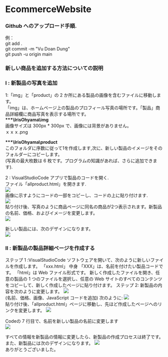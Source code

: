 # EcommerceWebsite
<h3>Github へのアップロード手順. <br></h3>
例：<br>
git add .<br>
git commit -m "Vu Doan Dung"<br>
git push -u origin main<br>

<h3>新しい商品を追加する方法についての説明<br></h3>

<h3>I : 新製品の写真を追加</h3>
1:「img」と「product」の 2 か所にある製品の画像を含むファイルに移動します。<br>
「img」は、ホームページ上の製品のプロフィール写真の場所です。「製品」商品詳細欄に商品写真を表示する場所です。<br>
<b>***\IrisOhyama\img<br></b>
画像サイズは 300px * 300px で、画像には背景がありません。<br>
	ｘｘｘ.png<br>

<b>***\IrisOhyama\product<br></b>
このフォルダに序数に従って1を作成します,次に、新しい製品のイメージをそのフォルダーにコピーします。<br>
(写真の最大枚数は 6 枚です。プログラムの知識があれば、さらに追加できます).<br>

2 : VisualStudioCode アプリで製品のコードを開く.<br>
ファイル「allproduct.html」を開きます.<br>
<img src="https://blogger.googleusercontent.com/img/b/R29vZ2xl/AVvXsEjXabmOnDZNDITmWZ6F07qM1hlfPSmAqX8GSKR8ayo9KXRrPR_8ltqY7Nudvbk5kaHNUWL4w1cIgBY86YLNe59zcnosDuqovK1hzI4aBr5yqUlZD734z887liTNgmfzS7N9Idbj9KceAKFUZr6_tr4moEOp4KZxpE469oqdkKSPCGALW3DJdysG9mNq/w945-h600-p-k-no-nu/1.png"> <br>
画像に示すようにコードの一部をコピーし、コードの上に貼り付けます.<br>
<img src="https://blogger.googleusercontent.com/img/b/R29vZ2xl/AVvXsEgF7wFKzZTjvqpuxpizOSFFjGCoRc5zEVlAJRX4xefiayDYZgCYPlAXDNQhpJTZoSoOGHzBSypV_yxf4JmxeP2UaCEmvT_shFHkqXa0gEiAkMkEJSnjqv8TmKbNVs8NRgMHooQEdu4UEyvFjEcdIlirEGHfI7LB7ck9dU0MEFJm5waUdzKpTXC2gz6b/w623-h280/2.png"> <br>
貼り付け後、写真のように商品ページに同名の商品が2つ表示されます。新製品の名前、価格、およびイメージを変更します。<br>
<img src="https://blogger.googleusercontent.com/img/b/R29vZ2xl/AVvXsEhZiI6gyHpJugq6zmeBlZya4VyEzxrWNM4uaGcB70Yl809Z6W4aMdNaIdr1Is6xQnucTk0i0Lu_WzIbYUr9T0EZFl0YImGV3Jsx5dWJ-K9WLp02GSA3I3OlDICiJlE_i5Rvtd65U371NZyci8FW-CsrozhF4INlr62bNz1TwIRvRgIJyR2kX5pWv6Ct/w598-h269/3.png"> <br>

新しい製品には、次のデザインになります。<br>
<img src="https://blogger.googleusercontent.com/img/b/R29vZ2xl/AVvXsEg5gjbgK4lcfxcTxOjqCFfeIKysE6uiIXV3i-F-WZGQcu2MQJ50q9vfX4EJQ6Ugsce25b-h-7LwoaVXaT9tCHltYSSi8qz4P88pQUEDxcNRS103aT8aWWPOcJ4jGVrPxElhUv6cbWGxetpQe0ATCeNcoIy--tSdPI1IYRT8UlPB34c_pipsjRBl0dBs/w641-h238/4.png"> <br>

<h3>II : 新製品の製品詳細ページを作成する</h3>
ステップ 1 :VisualStudioCode ソフトウェアを開いて、次のように新しいファイルを作成します。
「xxx.html」
中身
「XXX」は、名前を付けたい製品コードです。
「html」は Web ファイル形式です。
新しく作成したファイルを開き、任意の製品の 1 つのファイルを選択し、任意の Web サイトのすべてのコンテンツをコピーして、新しく作成したページに貼り付けます。
ステップ 2: 新製品の内容を次のように変更します。
<img src="https://blogger.googleusercontent.com/img/b/R29vZ2xl/AVvXsEjQPzTuzVYZDNVvfezYyTA91VUMLqCD3s_pDmLckOBkE0jVMWZabMwp9qNjMw3C-BvFA_5Q4rGYMvC2_k14mIDE4GfgRbsNRP6bRLbxEZb3PRHU4d1Fqqn1TI9cR6TRMOmG64vuSpwT0KcIg3pD5ADQo_5o7wDbMGq8evEubI2q4fyHYLbTjOFY5n-3/w559-h304/5.png"> <br>
(名前、価格、画像、JavaScript コードを追加) 次のように:
<img src="https://blogger.googleusercontent.com/img/b/R29vZ2xl/AVvXsEjRzeSLBa92ec86LfozPpu2Kv0VbVvva5uxSoEHj2ni-ccy-XXI9ISSVKDDbPMuIEl66ydnEbDDTGV6B2C6-n9r9pYD2ixk00-0_gU3j0MWGSzx1CyBqIKQEh6i226CtVQ_WA9dDi7NCo10UJH2Z97zArxHZNI4PXklGfWEQZd5cy391SjqdSHQrtok/w618-h408/6.png"> <br>
貼り付け後、「allproduct.html」ページに移動し、先ほど作成したページへのリンクを変更します。
<img src="https://blogger.googleusercontent.com/img/b/R29vZ2xl/AVvXsEgiqR6aQLaOTgSPf11yru6TSgUlsBdgNpT6LpZIpzx-m6dNLAbtZfQ3XVKiy4L5rbRyniQYbh1gKSBVczCoHD83t_D3FjD3PY08cyJJiXcXBiyD_Kb6kHzWk8fbgS9Cof9OnxTj02gjAC7kiyN3pegmEryxYyGv4O4SMgOug8TAu96qnuUjmRWf_DxT/w614-h102/7.png"> <br>

Codeの 7 行目で、名前を新しい製品の名前に変更します<br>
<img src="https://blogger.googleusercontent.com/img/b/R29vZ2xl/AVvXsEhp5QS0RenLCNVIs8hc-V0AITA34lz9Snwgnc93jdu1OMO_EU9-_RsIL6MRtIw4zrcntZaJT7HaFhtXdqmrEGWCfmBnzhMAy4kJiN0SKfNZAXiglKB9XMV0RhCK0uanV7NZ0P-RWLzLC70fFBUf_8ZEcy8pw4DljB-hoLjQeobBQXRGceyqZi5QftPq/w597-h117/8.png"> <br>

すべての情報を新製品の情報に変更したら、新製品の作成プロセスは終了です。また、新製品には次のデザインになります。
<img src="https://blogger.googleusercontent.com/img/b/R29vZ2xl/AVvXsEiNefqJXGFsykRTIB2Sx7wmFVxTBxuP4CqD2H_E3MXVzWJBjatqk5dsZ-4qT9By22LZD0r0LchABZ4UMPfilSHUKonat76FJjXuKLMIGfMIZ3q6B8ozJBCXHlJ9fcS2JLRhcJf2ATQDjAMc6780Lhjfz_htLbUbQ3bQgvJvpkNZdaNUmXG-kXn0_0BJ/w595-h295/9.png"> <br>
ありがとうございました。





